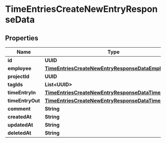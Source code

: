 

# TimeEntriesCreateNewEntryResponseData


## Properties

| Name | Type | Description | Notes |
|------------ | ------------- | ------------- | -------------|
|**id** | **UUID** |  |  [optional] |
|**employee** | [**TimeEntriesCreateNewEntryResponseDataEmployee**](TimeEntriesCreateNewEntryResponseDataEmployee.md) |  |  [optional] |
|**projectId** | **UUID** |  |  [optional] |
|**tagIds** | **List&lt;UUID&gt;** |  |  [optional] |
|**timeEntryIn** | [**TimeEntriesCreateNewEntryResponseDataTimeEntryIn**](TimeEntriesCreateNewEntryResponseDataTimeEntryIn.md) |  |  [optional] |
|**timeEntryOut** | [**TimeEntriesCreateNewEntryResponseDataTimeEntryOut**](TimeEntriesCreateNewEntryResponseDataTimeEntryOut.md) |  |  [optional] |
|**comment** | **String** |  |  [optional] |
|**createdAt** | **String** |  |  [optional] |
|**updatedAt** | **String** |  |  [optional] |
|**deletedAt** | **String** |  |  [optional] |



